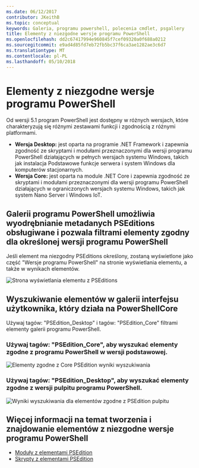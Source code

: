 ```yaml
---
ms.date: 06/12/2017
contributor: JKeithB
ms.topic: conceptual
keywords: Galeria, programu powershell, polecenia cmdlet, psgallery
title: Elementy z niezgodne wersje programu PowerShell
ms.openlocfilehash: dd2c67417994e960845f7cef09320a0f688a0212
ms.sourcegitcommit: e9ad4d85fd7eb72fb5bc37f6ca3ae1282ae3c6d7
ms.translationtype: MT
ms.contentlocale: pl-PL
ms.lasthandoff: 05/10/2018
---
```

# <a name="items-with-compatible-powershell-editions"></a>Elementy z niezgodne wersje programu PowerShell

Od wersji 5.1 program PowerShell jest dostępny w różnych wersjach, które charakteryzują się różnymi zestawami funkcji i zgodnością z różnymi platformami.

- **Wersja Desktop:** jest oparta na programie .NET Framework i zapewnia zgodność ze skryptami i modułami przeznaczonymi dla wersji programu PowerShell działających w pełnych wersjach systemu Windows, takich jak instalacja Podstawowe funkcje serwera i system Windows dla komputerów stacjonarnych.
- **Wersja Core:** jest oparta na module .NET Core i zapewnia zgodność ze skryptami i modułami przeznaczonymi dla wersji programu PowerShell działających w ograniczonych wersjach systemu Windows, takich jak system Nano Server i Windows IoT.

## <a name="powershell-gallery-extracts-supported-pseditions-metadata-and-allows-you-to-filters-the-items-compatible-for-specific-powershell-editions"></a>Galerii programu PowerShell umożliwia wyodrębnianie metadanych PSEditions obsługiwane i pozwala filtrami elementy zgodny dla określonej wersji programu PowerShell

Jeśli element ma niezgodny PSEditions określony, zostaną wyświetlone jako część "Wersje programu PowerShell" na stronie wyświetlania elementu, a także w wynikach elementów.

![Strona wyświetlania elementu z PSEditions](../../Images/ItemDisplayPageWithPSEditions.PNG)

## <a name="search-for-items-in-the-gallery-ui-which-works-on-powershellcore"></a>Wyszukiwanie elementów w galerii interfejsu użytkownika, który działa na PowerShellCore

Używaj tagów: "PSEdition_Desktop" i tagów: "PSEdition_Core" filtrami elementy galerii programu PowerShell.

### <a name="use-tagspseditioncore-to-search-items-compatible-with-powershell-core-edition"></a>Używaj tagów: "PSEdition_Core", aby wyszukać elementy zgodne z programu PowerShell w wersji podstawowej.

![Elementy zgodne z Core PSEdition wyniki wyszukiwania](../../Images/SearchResultsWithPSEditions.PNG)

### <a name="use-tagspseditiondesktop-to-search-items-compatible-with-powershell-desktop-edition"></a>Używaj tagów: "PSEdition_Desktop", aby wyszukać elementy zgodne z wersji pulpitu programu PowerShell.

![Wyniki wyszukiwania dla elementów zgodne z PSEdition pulpitu](../../Images/SearchResultsWithPSEdition-Desktop.PNG)

## <a name="more-details-on-authoring-and-finding-the-items-with-compatible-powershell-editions"></a>Więcej informacji na temat tworzenia i znajdowanie elementów z niezgodne wersje programu PowerShell

- [Moduły z elementami PSEdition](../../concepts/module-psedition-support.md)
- [Skrypty z elementami PSEdition](../../concepts/script-psedition-support.md)
